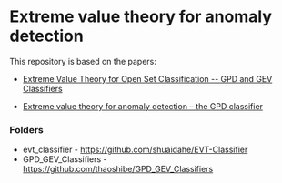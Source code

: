 # Extreme value theory for anomaly detection
This repository is based on the papers:

- [Extreme Value Theory for Open Set Classification -- GPD and GEV Classifiers](https://arxiv.org/abs/1808.09902)

- [Extreme value theory for anomaly detection – the GPD classifier](https://link.springer.com/article/10.1007%2Fs10687-020-00393-0)

### Folders 
- evt_classifier - https://github.com/shuaidahe/EVT-Classifier
- GPD_GEV_Classifiers - https://github.com/thaoshibe/GPD_GEV_Classifiers
